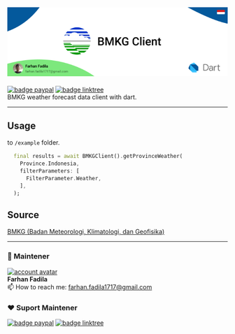 
## [![cover][]][github]
[![badge paypal][]][paypal account] [![badge linktree][]][linktree account] <br>
BMKG weather forecast data client with dart.

---

## Usage
to `/example` folder. 

```dart
  final results = await BMKGClient().getProvinceWeather(
    Province.Indonesia,
    filterParameters: [
      FilterParameter.Weather,
    ],
  );
```

## Source
[BMKG (Badan Meteorologi, Klimatologi, dan Geofisika)](https://data.bmkg.go.id/prakiraan-cuaca/)

---

### 🚧 Maintener 
[![account avatar][]][github account] <br>
**Farhan Fadila** <br>
📫 How to reach me: farhan.fadila1717@gmail.com

### ❤️ Suport Maintener
[![badge paypal][]][paypal account] [![badge linktree][]][linktree account]

[cover]: https://github.com/farhanfadila1717/dart-bmkg-client/blob/master/display/bmkg_client.png
[github]: https://github.com/farhanfadila1717/dart-bmkg-client
[account avatar]: https://avatars.githubusercontent.com/u/43161050?s=80
[github account]: https://github.com/farhanfadila1717
[badge linktree]: https://img.shields.io/badge/Donate-farhanfadila-orange
[linktree account]: https://linktr.ee/farhanfadila
[badge paypal]: https://img.shields.io/badge/Donate-PayPal-00457C?logo=paypal
[paypal account]: https://www.paypal.me/farhanfadila1717 